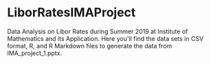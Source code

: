 # LiborRatesIMAProject
Data Analysis on Libor Rates during Summer 2019 at Institute of Mathematics and its Application. Here you'll find the data sets in CSV format, R, and R Markdown files to generate the data from IMA_project_1.pptx.
